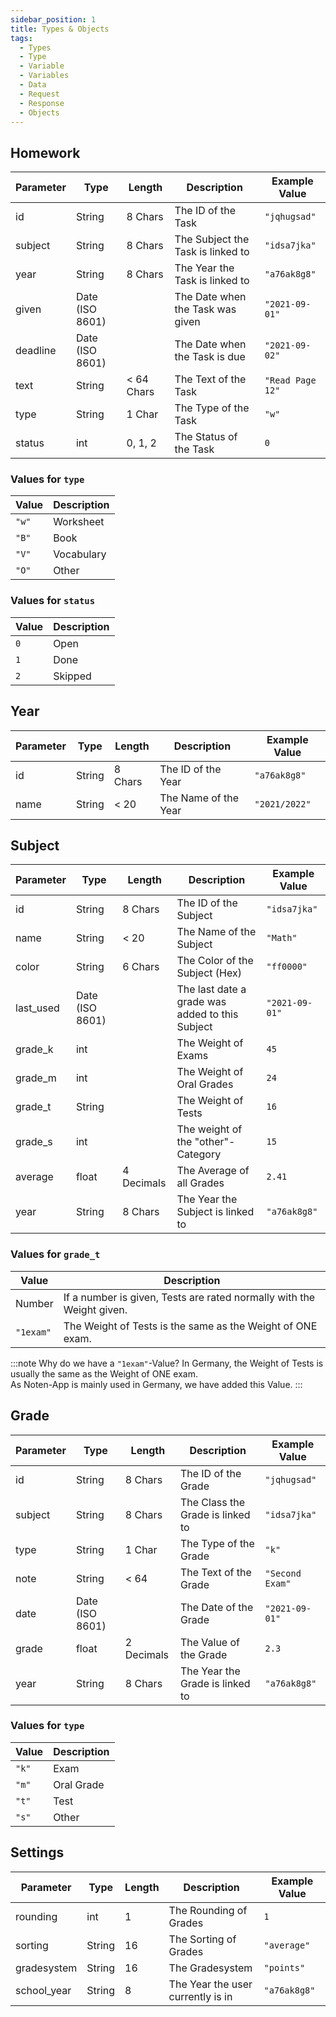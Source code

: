 ```yaml
---
sidebar_position: 1
title: Types & Objects
tags:
  - Types
  - Type
  - Variable
  - Variables
  - Data
  - Request
  - Response
  - Objects
---
```


## Homework

| Parameter | Type            | Length     | Description                       | Example Value    |
| --------- | --------------- | ---------- | --------------------------------- | ---------------- |
| id        | String          | 8 Chars    | The ID of the Task                | `"jqhugsad"`     |
| subject   | String          | 8 Chars    | The Subject the Task is linked to | `"idsa7jka"`     |
| year      | String          | 8 Chars    | The Year the Task is linked to    | `"a76ak8g8"`     |
| given     | Date (ISO 8601) |            | The Date when the Task was given  | `"2021-09-01"`   |
| deadline  | Date (ISO 8601) |            | The Date when the Task is due     | `"2021-09-02"`   |
| text      | String          | < 64 Chars | The Text of the Task              | `"Read Page 12"` |
| type      | String          | 1 Char     | The Type of the Task              | `"w"`            |
| status    | int             | 0, 1, 2    | The Status of the Task            | `0`              |

### Values for `type`

| Value | Description |
| ----- | ----------- |
| `"w"` | Worksheet   |
| `"B"` | Book        |
| `"V"` | Vocabulary  |
| `"O"` | Other       |

### Values for `status`

| Value | Description |
| ----- | ----------- |
| `0`   | Open        |
| `1`   | Done        |
| `2`   | Skipped     |

## Year

| Parameter | Type   | Length  | Description          | Example Value |
| --------- | ------ | ------- | -------------------- | ------------- |
| id        | String | 8 Chars | The ID of the Year   | `"a76ak8g8"`  |
| name      | String | < 20    | The Name of the Year | `"2021/2022"` |

## Subject

| Parameter | Type            | Length     | Description                                     | Example Value  |
| --------- | --------------- | ---------- | ----------------------------------------------- | -------------- |
| id        | String          | 8 Chars    | The ID of the Subject                           | `"idsa7jka"`   |
| name      | String          | < 20       | The Name of the Subject                         | `"Math"`       |
| color     | String          | 6 Chars    | The Color of the Subject (Hex)                  | `"ff0000"`     |
| last_used | Date (ISO 8601) |            | The last date a grade was added to this Subject | `"2021-09-01"` |
| grade_k   | int             |            | The Weight of Exams                             | `45`           |
| grade_m   | int             |            | The Weight of Oral Grades                       | `24`           |
| grade_t   | String          |            | The Weight of Tests                             | `16`           |
| grade_s   | int             |            | The weight of the "other"-Category              | `15`           |
| average   | float           | 4 Decimals | The Average of all Grades                       | `2.41`         |
| year      | String          | 8 Chars    | The Year the Subject is linked to               | `"a76ak8g8"`   |

### Values for `grade_t`

| Value     | Description                                                           |
| --------- | --------------------------------------------------------------------- |
| Number    | If a number is given, Tests are rated normally with the Weight given. |
| `"1exam"` | The Weight of Tests is the same as the Weight of ONE exam.            |

:::note Why do we have a `"1exam"`-Value?
In Germany, the Weight of Tests is usually the same as the Weight of ONE exam.  
As Noten-App is mainly used in Germany, we have added this Value.
:::

## Grade

| Parameter | Type            | Length     | Description                      | Example Value   |
| --------- | --------------- | ---------- | -------------------------------- | --------------- |
| id        | String          | 8 Chars    | The ID of the Grade              | `"jqhugsad"`    |
| subject   | String          | 8 Chars    | The Class the Grade is linked to | `"idsa7jka"`    |
| type      | String          | 1 Char     | The Type of the Grade            | `"k"`           |
| note      | String          | < 64       | The Text of the Grade            | `"Second Exam"` |
| date      | Date (ISO 8601) |            | The Date of the Grade            | `"2021-09-01"`  |
| grade     | float           | 2 Decimals | The Value of the Grade           | `2.3`           |
| year      | String          | 8 Chars    | The Year the Grade is linked to  | `"a76ak8g8"`    |

### Values for `type`

| Value | Description |
| ----- | ----------- |
| `"k"` | Exam        |
| `"m"` | Oral Grade  |
| `"t"` | Test        |
| `"s"` | Other       |

## Settings

| Parameter   | Type   | Length | Description                       | Example Value |
| ----------- | ------ | ------ | --------------------------------- | ------------- |
| rounding    | int    | 1      | The Rounding of Grades            | `1`           |
| sorting     | String | 16     | The Sorting of Grades             | `"average"`   |
| gradesystem | String | 16     | The Gradesystem                   | `"points"`    |
| school_year | String | 8      | The Year the user currently is in | `"a76ak8g8"`  |

